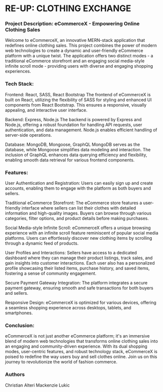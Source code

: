 # RE-UP: CLOTHING EXCHANGE

### Project Description: eCommerceX - Empowering Online Clothing Sales

Welcome to eCommerceX, an innovative MERN-stack application that redefines online clothing sales. This project combines the power of modern web technologies to create a dynamic and user-friendly eCommerce platform with a unique twist. The application offers two distinct modes - a traditional eCommerce storefront and an engaging social media-style infinite scroll mode - providing users with diverse and engaging shopping experiences.

### Tech Stack:

Frontend: React, SASS, React Bootstrap
The frontend of eCommerceX is built on React, utilizing the flexibility of SASS for styling and enhanced UI components from React Bootstrap. This ensures a responsive, visually appealing, and interactive user interface.

Backend: Express, Node.js
The backend is powered by Express and Node.js, offering a robust foundation for handling API requests, user authentication, and data management. Node.js enables efficient handling of server-side operations.

Database: MongoDB, Mongoose, GraphQL
MongoDB serves as the database, while Mongoose simplifies data modeling and interaction. The inclusion of GraphQL enhances data querying efficiency and flexibility, enabling smooth data retrieval for various frontend components.

### Features:

User Authentication and Registration:
Users can easily sign up and create accounts, enabling them to engage with the platform as both buyers and sellers.

Traditional eCommerce Storefront:
The eCommerce store features a user-friendly interface where sellers can list their clothes with detailed information and high-quality images. Buyers can browse through various categories, filter options, and product details before making purchases.

Social Media-style Infinite Scroll:
eCommerceX offers a unique browsing experience with an infinite scroll feature reminiscent of popular social media platforms. Users can effortlessly discover new clothing items by scrolling through a dynamic feed of products.

User Profiles and Interactions:
Sellers have access to a dedicated dashboard where they can manage their product listings, track sales, and gain insights into customer interactions. Each user also has a personalized profile showcasing their listed items, purchase history, and saved items, fostering a sense of community engagement.

Secure Payment Gateway Integration:
The platform integrates a secure payment gateway, ensuring smooth and safe transactions for both buyers and sellers.

Responsive Design:
eCommerceX is optimized for various devices, offering a seamless shopping experience across desktops, tablets, and smartphones.

### Conclusion:
eCommerceX is not just another eCommerce platform; it's an immersive blend of modern web technologies that transforms online clothing sales into an engaging and community-driven experience. With its dual shopping modes, user-centric features, and robust technology stack, eCommerceX is poised to redefine the way users buy and sell clothes online. Join us on this journey to revolutionize the world of fashion commerce.


### Authors

Christian Alteri
Mackenzie Lukic

